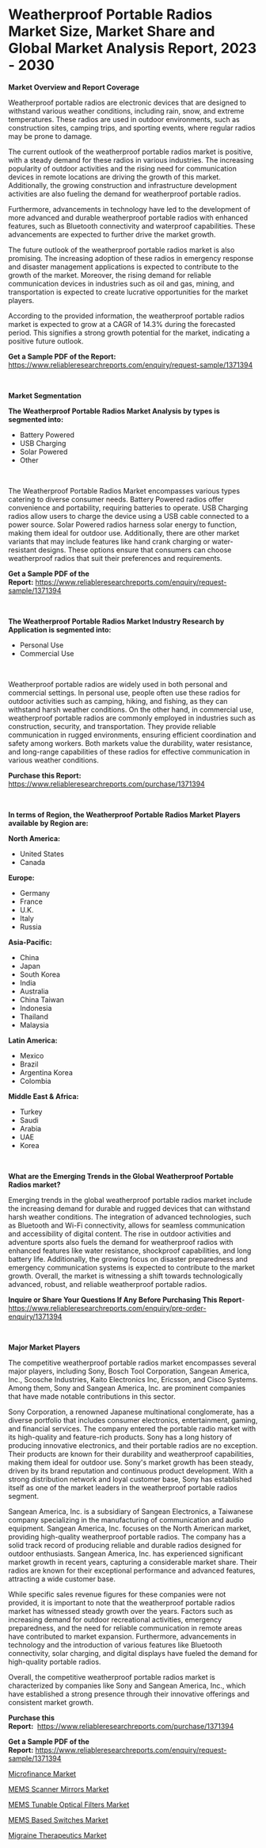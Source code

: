 <p><h1>Weatherproof Portable Radios Market Size, Market Share and Global Market Analysis Report, 2023 - 2030</h1></p><p><strong>Market Overview and Report Coverage</strong></p>
<p><p>Weatherproof portable radios are electronic devices that are designed to withstand various weather conditions, including rain, snow, and extreme temperatures. These radios are used in outdoor environments, such as construction sites, camping trips, and sporting events, where regular radios may be prone to damage.</p><p>The current outlook of the weatherproof portable radios market is positive, with a steady demand for these radios in various industries. The increasing popularity of outdoor activities and the rising need for communication devices in remote locations are driving the growth of this market. Additionally, the growing construction and infrastructure development activities are also fueling the demand for weatherproof portable radios.</p><p>Furthermore, advancements in technology have led to the development of more advanced and durable weatherproof portable radios with enhanced features, such as Bluetooth connectivity and waterproof capabilities. These advancements are expected to further drive the market growth.</p><p>The future outlook of the weatherproof portable radios market is also promising. The increasing adoption of these radios in emergency response and disaster management applications is expected to contribute to the growth of the market. Moreover, the rising demand for reliable communication devices in industries such as oil and gas, mining, and transportation is expected to create lucrative opportunities for the market players.</p><p>According to the provided information, the weatherproof portable radios market is expected to grow at a CAGR of 14.3% during the forecasted period. This signifies a strong growth potential for the market, indicating a positive future outlook.</p></p>
<p><strong>Get a Sample PDF of the Report:</strong> <a href="https://www.reliableresearchreports.com/enquiry/request-sample/1371394">https://www.reliableresearchreports.com/enquiry/request-sample/1371394</a></p>
<p>&nbsp;</p>
<p><strong>Market Segmentation</strong></p>
<p><strong>The Weatherproof Portable Radios Market Analysis by types is segmented into:</strong></p>
<p><ul><li>Battery Powered</li><li>USB Charging</li><li>Solar Powered</li><li>Other</li></ul></p>
<p>&nbsp;</p>
<p><p>The Weatherproof Portable Radios Market encompasses various types catering to diverse consumer needs. Battery Powered radios offer convenience and portability, requiring batteries to operate. USB Charging radios allow users to charge the device using a USB cable connected to a power source. Solar Powered radios harness solar energy to function, making them ideal for outdoor use. Additionally, there are other market variants that may include features like hand crank charging or water-resistant designs. These options ensure that consumers can choose weatherproof radios that suit their preferences and requirements.</p></p>
<p><strong>Get a Sample PDF of the Report:</strong>&nbsp;<a href="https://www.reliableresearchreports.com/enquiry/request-sample/1371394">https://www.reliableresearchreports.com/enquiry/request-sample/1371394</a></p>
<p>&nbsp;</p>
<p><strong>The Weatherproof Portable Radios Market Industry Research by Application is segmented into:</strong></p>
<p><ul><li>Personal Use</li><li>Commercial Use</li></ul></p>
<p>&nbsp;</p>
<p><p>Weatherproof portable radios are widely used in both personal and commercial settings. In personal use, people often use these radios for outdoor activities such as camping, hiking, and fishing, as they can withstand harsh weather conditions. On the other hand, in commercial use, weatherproof portable radios are commonly employed in industries such as construction, security, and transportation. They provide reliable communication in rugged environments, ensuring efficient coordination and safety among workers. Both markets value the durability, water resistance, and long-range capabilities of these radios for effective communication in various weather conditions.</p></p>
<p><strong>Purchase this Report:</strong>&nbsp; <a href="https://www.reliableresearchreports.com/purchase/1371394">https://www.reliableresearchreports.com/purchase/1371394</a></p>
<p>&nbsp;</p>
<p><strong>In terms of Region, the Weatherproof Portable Radios Market Players available by Region are:</strong></p>
<p>
    <p> <strong> North America: </strong>
        <ul>
            <li>United States</li>
            <li>Canada</li>
        </ul>
        </p> 
    <p> <strong> Europe: </strong>
        <ul>
            <li>Germany</li>
            <li>France</li>
            <li>U.K.</li>
            <li>Italy</li>
            <li>Russia</li>
        </ul>
        </p> 
    <p> <strong> Asia-Pacific: </strong>
        <ul>
            <li>China</li>
            <li>Japan</li>
            <li>South Korea</li>
            <li>India</li>
            <li>Australia</li>
            <li>China Taiwan</li>
            <li>Indonesia</li>
            <li>Thailand</li>
            <li>Malaysia</li>
        </ul>
        </p> 
    <p> <strong> Latin America: </strong>
        <ul>
            <li>Mexico</li>
            <li>Brazil</li>
            <li>Argentina Korea</li>
            <li>Colombia</li>
        </ul>
        </p> 
    <p> <strong> Middle East & Africa: </strong>
        <ul>
            <li>Turkey</li>
            <li>Saudi</li>
            <li>Arabia</li>
            <li>UAE</li>
            <li>Korea</li>
        </ul>
    </p>
    </p>
<p>&nbsp;</p>
<p><strong>What are the Emerging Trends in the Global Weatherproof Portable Radios market?</strong></p>
<p><p>Emerging trends in the global weatherproof portable radios market include the increasing demand for durable and rugged devices that can withstand harsh weather conditions. The integration of advanced technologies, such as Bluetooth and Wi-Fi connectivity, allows for seamless communication and accessibility of digital content. The rise in outdoor activities and adventure sports also fuels the demand for weatherproof radios with enhanced features like water resistance, shockproof capabilities, and long battery life. Additionally, the growing focus on disaster preparedness and emergency communication systems is expected to contribute to the market growth. Overall, the market is witnessing a shift towards technologically advanced, robust, and reliable weatherproof portable radios.</p></p>
<p><strong>Inquire or Share Your Questions If Any Before Purchasing This Report</strong>- <a href="https://www.reliableresearchreports.com/enquiry/pre-order-enquiry/1371394">https://www.reliableresearchreports.com/enquiry/pre-order-enquiry/1371394</a></p>
<p>&nbsp;</p>
<p><strong>Major Market Players</strong></p>
<p><p>The competitive weatherproof portable radios market encompasses several major players, including Sony, Bosch Tool Corporation, Sangean America, Inc., Scosche Industries, Kaito Electronics Inc, Ericsson, and Cisco Systems. Among them, Sony and Sangean America, Inc. are prominent companies that have made notable contributions in this sector.</p><p>Sony Corporation, a renowned Japanese multinational conglomerate, has a diverse portfolio that includes consumer electronics, entertainment, gaming, and financial services. The company entered the portable radio market with its high-quality and feature-rich products. Sony has a long history of producing innovative electronics, and their portable radios are no exception. Their products are known for their durability and weatherproof capabilities, making them ideal for outdoor use. Sony's market growth has been steady, driven by its brand reputation and continuous product development. With a strong distribution network and loyal customer base, Sony has established itself as one of the market leaders in the weatherproof portable radios segment.</p><p>Sangean America, Inc. is a subsidiary of Sangean Electronics, a Taiwanese company specializing in the manufacturing of communication and audio equipment. Sangean America, Inc. focuses on the North American market, providing high-quality weatherproof portable radios. The company has a solid track record of producing reliable and durable radios designed for outdoor enthusiasts. Sangean America, Inc. has experienced significant market growth in recent years, capturing a considerable market share. Their radios are known for their exceptional performance and advanced features, attracting a wide customer base.</p><p>While specific sales revenue figures for these companies were not provided, it is important to note that the weatherproof portable radios market has witnessed steady growth over the years. Factors such as increasing demand for outdoor recreational activities, emergency preparedness, and the need for reliable communication in remote areas have contributed to market expansion. Furthermore, advancements in technology and the introduction of various features like Bluetooth connectivity, solar charging, and digital displays have fueled the demand for high-quality portable radios.</p><p>Overall, the competitive weatherproof portable radios market is characterized by companies like Sony and Sangean America, Inc., which have established a strong presence through their innovative offerings and consistent market growth.</p></p>
<p><strong>Purchase this Report:</strong>&nbsp;&nbsp;<a href="https://www.reliableresearchreports.com/purchase/1371394">https://www.reliableresearchreports.com/purchase/1371394</a></p>
<p></p>
<p><strong>Get a Sample PDF of the Report:</strong>&nbsp;<a href="https://www.reliableresearchreports.com/enquiry/request-sample/1371394">https://www.reliableresearchreports.com/enquiry/request-sample/1371394</a></p>
<p><p><a href="https://medium.com/@taraktanay7654/microfinance-market-size-cagr-trends-2024-2030-1e4e277e58ad">Microfinance Market</a></p><p><a href="https://www.linkedin.com/pulse/mems-scanner-mirrors-market-insights-players-forecast-kjjce/">MEMS Scanner Mirrors Market</a></p><p><a href="https://www.linkedin.com/pulse/mems-tunable-optical-filters-market-size-share-global-yvlve/">MEMS Tunable Optical Filters Market</a></p><p><a href="https://www.linkedin.com/pulse/mems-based-switches-market-insights-mine-5lsxe/">MEMS Based Switches Market</a></p><p><a href="https://medium.com/@ryansai15420/migraine-therapeutics-market-size-cagr-trends-2024-2030-2fa3e51f3d3a">Migraine Therapeutics Market</a></p></p>
